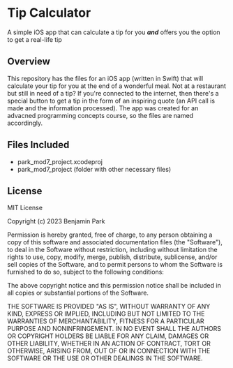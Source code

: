 # Tip Calculator
A simple iOS app that can calculate a tip for you ***and*** offers you the option to get a real-life tip

## Overview
This repository has the files for an iOS app (written in Swift) that will calculate your tip for you at the end of a wonderful meal. Not at a restaurant but still in need of a tip? If you're connected to the internet, then there's a special button to get a tip in the form of an inspiring quote (an API call is made and the information processed).
The app was created for an advacned programming concepts course, so the files are named accordingly.

## Files Included
- park_mod7_project.xcodeproj
- park_mod7_project (folder with other necessary files)

## License
MIT License

Copyright (c) 2023 Benjamin Park

Permission is hereby granted, free of charge, to any person obtaining a copy
of this software and associated documentation files (the "Software"), to deal
in the Software without restriction, including without limitation the rights
to use, copy, modify, merge, publish, distribute, sublicense, and/or sell
copies of the Software, and to permit persons to whom the Software is
furnished to do so, subject to the following conditions:

The above copyright notice and this permission notice shall be included in all
copies or substantial portions of the Software.

THE SOFTWARE IS PROVIDED "AS IS", WITHOUT WARRANTY OF ANY KIND, EXPRESS OR
IMPLIED, INCLUDING BUT NOT LIMITED TO THE WARRANTIES OF MERCHANTABILITY,
FITNESS FOR A PARTICULAR PURPOSE AND NONINFRINGEMENT. IN NO EVENT SHALL THE
AUTHORS OR COPYRIGHT HOLDERS BE LIABLE FOR ANY CLAIM, DAMAGES OR OTHER
LIABILITY, WHETHER IN AN ACTION OF CONTRACT, TORT OR OTHERWISE, ARISING FROM,
OUT OF OR IN CONNECTION WITH THE SOFTWARE OR THE USE OR OTHER DEALINGS IN THE
SOFTWARE.
